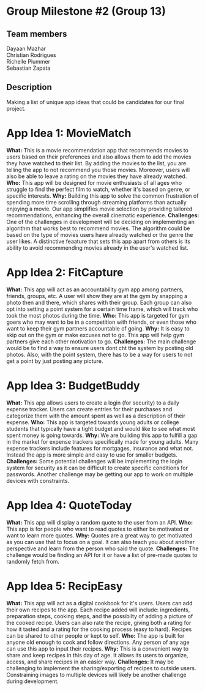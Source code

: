 # Group Milestone #2 (Group 13)
## Team members
Dayaan Mazhar  
Christian Rodrigues  
Richelle Plummer  
Sebastian Zapata  
## Description
Making a list of unique app ideas that could be candidates for our final project.
##
# App Idea 1: MovieMatch 
**What:** This is a movie recommendation app that recommends movies to users based on their preferences and also allows them to add the movies they have watched to their list. By adding the movies to the list, you are telling the app to not recommend you those movies. Moreover, users will also be able to leave a rating on the movies they have already watched. 
**Who:** This app will be designed for movie enthusiasts of all ages who struggle to find the perfect film to watch, whether it's based on genre, or specific interests.
**Why:** Building this app to solve the common frustration of spending more time scrolling through streaming platforms than actually enjoying a movie. Our app simplifies movie selection by providing tailored recommendations, enhancing the overall cinematic experience.
**Challenges:** One of the challenges in development will be deciding on implementing an algorithm that works best to recommend movies. The algorithm could be based on the type of movies users have already watched or the genre the user likes. A distinctive feaature that sets this app apart from others is its ability to avoid recommending movies already in the user's watched list.


# App Idea 2: FitCapture
**What:** This app will act as an accountability gym app among partners, friends, groups, etc. A user will show they are at the gym by snapping a photo then and there, which shares with their group. Each group can also opt into setting a point system for a certain time frame, which will track who took the most photos during the time. 
**Who:** This app is targeted for gym goers who may want to be in a competition with friends, or even those who want to keep their gym partners accountable of going. 
**Why:** It is easy to skip out on the gym or make excuses not to go. This app will help gym partners give each other motivation to go. 
**Challenges:** The main challenge would be to find a way to ensure users dont cht the system by posting old photos. Also, with the point system, there has to be a way for users to not get a point by just posting any picture.


# App Idea 3: BudgetBuddy
**What:** This app allows users to create a login (for security) to a daily expense tracker. Users can create entries for their purchases and categorize them with the amount spent as well as a description of their expense.
**Who:** This app is targeted towards young adults or college students that typically have a tight budget and would like to see what most spent money is going towards.
**Why:** We are building this app to fulfill a gap in the market for expense trackers specifically made for young adults. Many expense trackers include features for mortgages, insurance and what not. Instead the app is more simple and easy to use for smaller budgets.
**Challenges:** Some potential challenges will be implementing the login system for security as it can be difficult to create specific conditions for passwords. Another challenge may be getting our app to work on multiple devices with constraints.

# App Idea 4: QuoteToday
**What:** This app will display a random quote to the user from an API.
**Who:** This app is for people who want to read quotes to either be motivated or want to learn more quotes.
**Why:** Quotes are a great way to get motivated as you can use that to focus on a goal. It can also teach you about another perspective and learn from the person who said the quote.
**Challenges:** The challenge would be finding an API for it or have a list of pre-made quotes to randomly fetch from.



# App Idea 5: RecipEasy
**What:** This app will act as a digital cookbook for it's users. Users can add their own recipes to the app. Each recipe added will include: ingredients, preparation steps, cooking steps, and the possibilty of adding a picture of the cooked recipe. Users can also rate the recipe, giving both a rating for how it tasted and a rating for the cooking process (easy to hard). Recipes can be shared to other people or kept to self.
**Who:** The app is built for anyone old enough to cook and follow directions. Any person of any age can use this app to input their recipes.
**Why:** This is a convenient way to share and keep recipes in this day of age. It allows its users to organize, access, and share recipes in an easier way.
**Challenges:** It may be challenging to implement the sharing/exporting of recipes to outside users. Constraining images to multiple devices will likely be another challenge during development.

